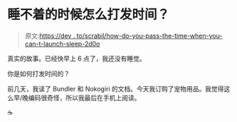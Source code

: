 # 睡不着的时候怎么打发时间？

> 原文:[https://dev . to/scrabil/how-do-you-pass-the-time-when-you-can-t-launch-sleep-2d0o](https://dev.to/scrabill/how-do-you-pass-the-time-when-you-can-t-fall-asleep-2d0o)

真实的故事。已经快早上 6 点了，我还没有睡觉。

你是如何打发时间的？

前几天，我读了 Bundler 和 Nokogiri 的文档。今天我订购了宠物用品。我觉得这么早/晚编码很奇怪，所以我最后在手机上阅读。

☕